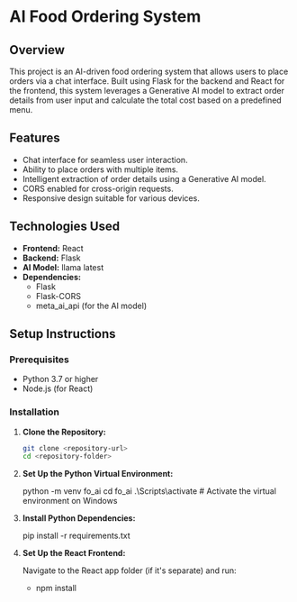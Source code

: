 # AI Food Ordering System

## Overview

This project is an AI-driven food ordering system that allows users to place orders via a chat interface. Built using Flask for the backend and React for the frontend, this system leverages a Generative AI model to extract order details from user input and calculate the total cost based on a predefined menu.

## Features

- Chat interface for seamless user interaction.
- Ability to place orders with multiple items.
- Intelligent extraction of order details using a Generative AI model.
- CORS enabled for cross-origin requests.
- Responsive design suitable for various devices.

## Technologies Used

- **Frontend:** React
- **Backend:** Flask
- **AI Model:** llama latest
- **Dependencies:**
  - Flask
  - Flask-CORS
  - meta_ai_api (for the AI model)

## Setup Instructions

### Prerequisites

- Python 3.7 or higher
- Node.js (for React)

### Installation

1. **Clone the Repository:**

   ```bash
   git clone <repository-url>
   cd <repository-folder>
   
2. **Set Up the Python Virtual Environment:**

    python -m venv fo_ai
    cd fo_ai
    .\Scripts\activate  # Activate the virtual environment on Windows

3. **Install Python Dependencies:**
    
    pip install -r requirements.txt

4. **Set Up the React Frontend:**
   
   Navigate to the React app folder (if it's separate) and run:
    
    - npm install


